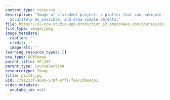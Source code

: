 ```yaml
---
content_type: resource
description: 'Image of a student project: a plotter that can navigate to a point as
  accurately as possible, and draw simple objects.'
file: https://ol-ocw-studio-app-production.s3.amazonaws.com/courses/es-293-lego-robotics-spring-2007/779a233fa680578f97f1fea72dbe4c61_pict2.jpg
file_type: image/jpeg
image_metadata:
  caption: ''
  credit: ''
  image-alt: ''
learning_resource_types: []
ocw_type: OCWImage
parent_title: SP.285
parent_type: CourseSection
resourcetype: Image
title: pict2.jpg
uid: 779a233f-a680-578f-97f1-fea72dbe4c61
video_metadata:
  youtube_id: null
---
```

